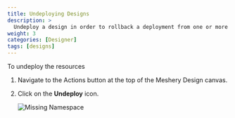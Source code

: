 ```yaml
---
title: Undeploying Designs
description: >
  Undeploy a design in order to rollback a deployment from one or more Kubernetes clusters.
weight: 3
categories: [Designer]
tags: [designs]
---
```


To undeploy the resources

1. Navigate to the Actions button at the top of the Meshery Design canvas.
1. Click on the **Undeploy** icon.

    ![Missing Namespace](/meshmap/getting-started/images/undeploy.png)



